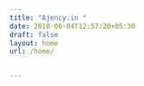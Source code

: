 ```yaml
---
title: "Ajency.in "
date: 2018-06-04T12:57:20+05:30
draft: false
layout: home
url: /home/


---
```

